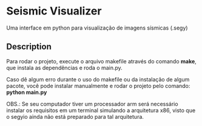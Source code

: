 # Seismic Visualizer
Uma interface em python para visualização de imagens sísmicas (.segy)


## Description

Para rodar o projeto, execute o arquivo makefile através do comando **make**, que instala as dependências e roda o main.py.

Caso dê algum erro durante o uso do makefile ou da instalação de algum pacote, você pode instalar manualmente e rodar o projeto pelo comando:
**python main.py**

OBS.: Se seu computador tiver um processador arm será necessário instalar os requisitos em um terminal simulando a arquitetura x86, visto que o segyio ainda não está preparado para tal arquitetura.
